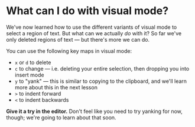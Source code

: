 # What can I do with visual mode?

We've now learned how to use the different variants of visual mode to select a region of text. But what can we actually _do_ with it? So far we've only deleted regions of text — but there's more we can do.

You can use the following key maps in visual mode:

- `x` or `d` to delete
- `c` to change — i.e. deleting your entire selection, then dropping you into insert mode
- `y` to "yank" — this is similar to copying to the clipboard, and we'll learn more about this in the next lesson
- `>` to indent forward
- `<` to indent backwards

**Give it a try in the editor.** Don't feel like you need to try yanking for now, though; we're going to learn about that soon.
